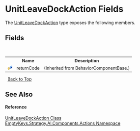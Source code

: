 # UnitLeaveDockAction Fields
 

The <a href="T_EmptyKeys_Strategy_AI_Components_Actions_UnitLeaveDockAction">UnitLeaveDockAction</a> type exposes the following members.


## Fields
&nbsp;<table><tr><th></th><th>Name</th><th>Description</th></tr><tr><td>![Protected field](media/protfield.gif "Protected field")</td><td>returnCode</td><td> (Inherited from BehaviorComponentBase.)</td></tr></table>&nbsp;
<a href="#unitleavedockaction-fields">Back to Top</a>

## See Also


#### Reference
<a href="T_EmptyKeys_Strategy_AI_Components_Actions_UnitLeaveDockAction">UnitLeaveDockAction Class</a><br /><a href="N_EmptyKeys_Strategy_AI_Components_Actions">EmptyKeys.Strategy.AI.Components.Actions Namespace</a><br />